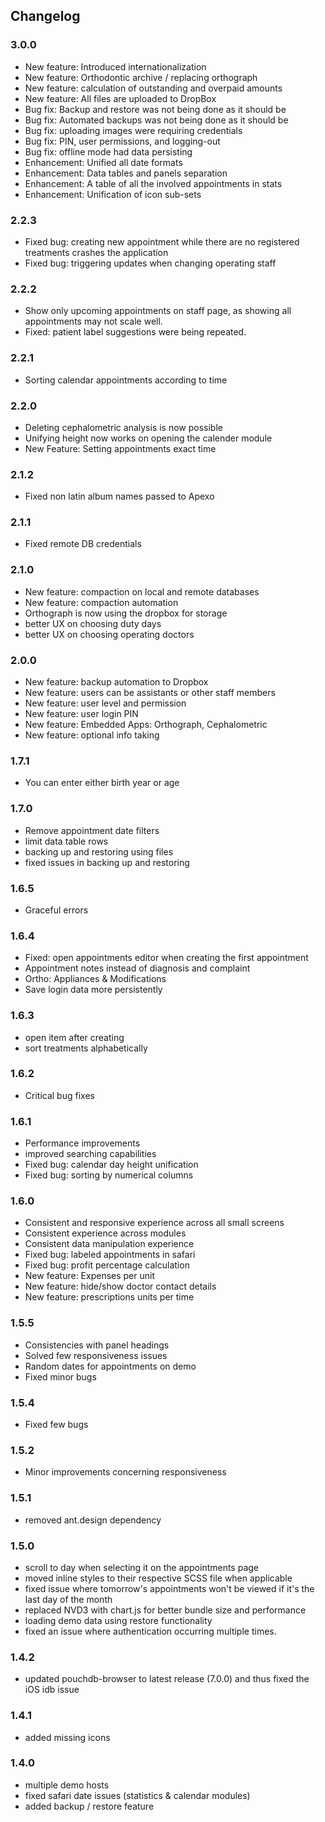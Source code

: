 ## Changelog

### 3.0.0

-   New feature: Introduced internationalization
-   New feature: Orthodontic archive / replacing orthograph
-   New feature: calculation of outstanding and overpaid amounts
-   New feature: All files are uploaded to DropBox
-   Bug fix: Backup and restore was not being done as it should be
-   Bug fix: Automated backups was not being done as it should be
-   Bug fix: uploading images were requiring credentials
-   Bug fix: PIN, user permissions, and logging-out
-   Bug fix: offline mode had data persisting
-   Enhancement: Unified all date formats
-   Enhancement: Data tables and panels separation
-   Enhancement: A table of all the involved appointments in stats
-   Enhancement: Unification of icon sub-sets

### 2.2.3

-   Fixed bug: creating new appointment while there are no registered treatments crashes the application
-   Fixed bug: triggering updates when changing operating staff

### 2.2.2

-   Show only upcoming appointments on staff page, as showing all appointments may not scale well.
-   Fixed: patient label suggestions were being repeated.

### 2.2.1

-   Sorting calendar appointments according to time

### 2.2.0

-   Deleting cephalometric analysis is now possible
-   Unifying height now works on opening the calender module
-   New Feature: Setting appointments exact time

### 2.1.2

-   Fixed non latin album names passed to Apexo

### 2.1.1

-   Fixed remote DB credentials

### 2.1.0

-   New feature: compaction on local and remote databases
-   New feature: compaction automation
-   Orthograph is now using the dropbox for storage
-   better UX on choosing duty days
-   better UX on choosing operating doctors

### 2.0.0

-   New feature: backup automation to Dropbox
-   New feature: users can be assistants or other staff members
-   New feature: user level and permission
-   New feature: user login PIN
-   New feature: Embedded Apps: Orthograph, Cephalometric
-   New feature: optional info taking

### 1.7.1

-   You can enter either birth year or age

### 1.7.0

-   Remove appointment date filters
-   limit data table rows
-   backing up and restoring using files
-   fixed issues in backing up and restoring

### 1.6.5

-   Graceful errors

### 1.6.4

-   Fixed: open appointments editor when creating the first appointment
-   Appointment notes instead of diagnosis and complaint
-   Ortho: Appliances & Modifications
-   Save login data more persistently

### 1.6.3

-   open item after creating
-   sort treatments alphabetically

### 1.6.2

-   Critical bug fixes

### 1.6.1

-   Performance improvements
-   improved searching capabilities
-   Fixed bug: calendar day height unification
-   Fixed bug: sorting by numerical columns

### 1.6.0

-   Consistent and responsive experience across all small screens
-   Consistent experience across modules
-   Consistent data manipulation experience
-   Fixed bug: labeled appointments in safari
-   Fixed bug: profit percentage calculation
-   New feature: Expenses per unit
-   New feature: hide/show doctor contact details
-   New feature: prescriptions units per time

### 1.5.5

-   Consistencies with panel headings
-   Solved few responsiveness issues
-   Random dates for appointments on demo
-   Fixed minor bugs

### 1.5.4

-   Fixed few bugs

### 1.5.2

-   Minor improvements concerning responsiveness

### 1.5.1

-   removed ant.design dependency

### 1.5.0

-   scroll to day when selecting it on the appointments page
-   moved inline styles to their respective SCSS file when applicable
-   fixed issue where tomorrow's appointments won't be viewed if it's the last day of the month
-   replaced NVD3 with chart.js for better bundle size and performance
-   loading demo data using restore functionality
-   fixed an issue where authentication occurring multiple times.

### 1.4.2

-   updated pouchdb-browser to latest release (7.0.0) and thus fixed the iOS idb issue

### 1.4.1

-   added missing icons

### 1.4.0

-   multiple demo hosts
-   fixed safari date issues (statistics & calendar modules)
-   added backup / restore feature
